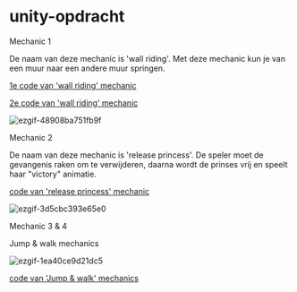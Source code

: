 # unity-opdracht
Mechanic 1

De naam van deze mechanic is 'wall riding'. Met deze mechanic kun je van een muur naar een andere muur springen.

[1e code van 'wall riding' mechanic](https://github.com/huseyinsr/unity-opdracht/blob/huseyin/My%20project%20(6)/Assets/script/WallRunning.cs)

[2e code van 'wall riding' mechanic](https://github.com/huseyinsr/unity-opdracht/blob/main/My%20project%20(6)/Assets/script/WallJumpScript.cs)


![ezgif-48908ba751fb9f](https://github.com/user-attachments/assets/eae82c08-9cee-4886-903d-9f5b67d3e569)

Mechanic 2

De naam van deze mechanic is 'release princess'. De speler moet de gevangenis raken om te verwijderen, daarna wordt de prinses vrij en speelt haar "victory" animatie.

[code van 'release princess' mechanic](https://github.com/huseyinsr/unity-opdracht/blob/main/My%20project%20(6)/Assets/script/birdCage.cs)

![ezgif-3d5cbc393e65e0](https://github.com/user-attachments/assets/83da3623-5eb3-4760-ac2c-450a8b4a2071)

Mechanic 3 & 4 

Jump & walk mechanics

![ezgif-1ea40ce9d21dc5](https://github.com/user-attachments/assets/b1b136ac-7f28-4cd0-94be-c8af31c2ef48)

[code van 'Jump & walk' mechanics](https://github.com/huseyinsr/unity-opdracht/blob/huseyin/My%20project%20(6)/Assets/script/playermovement.cs)

